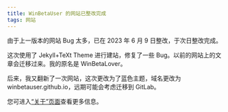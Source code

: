 ```yaml
---
title: WinBetaUser 的网站已整改完成
tags: 网站
---
```


由于上一版本的网站 Bug 太多，已在 2023 年 6 月 9 日整改，于次日整改完成。
<!--more-->

这次使用了 Jekyll+TeXt Theme 进行建站，修复了一些 Bug。以前的网站上的文章会迁移过来。我的原名是 WinBetaLover。

后来，我又翻新了一次网站，这次更改为了蓝色主题，域名更改为 winbetauser.github.io，远期可能会考虑迁移到 GitLab。

您可进入[“关于”页面](/about)查看更多信息。
